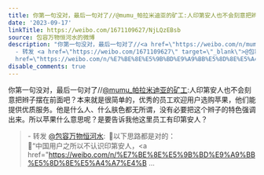 ```yaml
---
title: 你第一句没对，最后一句对了//@mumu_帕拉米迪亚的矿工:人印第安人也不会刻意把辫子摆在前面吧？本来就是很简单的，优秀的员工欢迎用户选购苹果，他们能提供优质...
date: '2023-09-17'
linkTitle: https://weibo.com/1671109627/NjLQzEBsb
source: 包容万物恒河水的微博
description: "你第一句没对，最后一句对了//<a href=\"https://weibo.com/n/mumu_%E5%B8%95%E6%8B%89%E7%B1%B3%E8%BF%AA%E4%BA%9A%E7%9A%84%E7%9F%BF%E5%B7%A5\">@mumu_帕拉米迪亚的矿工</a>:人印第安人也不会刻意把辫子摆在前面吧？本来就是很简单的，优秀的员工欢迎用户选购苹果，他们能提供优质服务。他是什么人、什么肤色都无所谓，没有必要把这个辫子的特色强调出来。所以苹果什么意思呢？是要告诉我他这里员工有印第安人？<br><blockquote>
  - 转发 <a href=\"https://weibo.com/1671109627\" target=\"_blank\">@包容万物恒河水</a>: \U0001F53A以下思路都是对的：<br>\U0001F539“中国用户之所以不认识印第安人，<a
  href=\"https://weibo.com/n/%E7%BE%8E%E5%9B%BD%E9%A9%BB%E5%8D%8E%E5%A4%A7%E4%B ..."
disable_comments: true
---
```

你第一句没对，最后一句对了//<a href="https://weibo.com/n/mumu_%E5%B8%95%E6%8B%89%E7%B1%B3%E8%BF%AA%E4%BA%9A%E7%9A%84%E7%9F%BF%E5%B7%A5">@mumu_帕拉米迪亚的矿工</a>:人印第安人也不会刻意把辫子摆在前面吧？本来就是很简单的，优秀的员工欢迎用户选购苹果，他们能提供优质服务。他是什么人、什么肤色都无所谓，没有必要把这个辫子的特色强调出来。所以苹果什么意思呢？是要告诉我他这里员工有印第安人？<br><blockquote> - 转发 <a href="https://weibo.com/1671109627" target="_blank">@包容万物恒河水</a>: 🔺以下思路都是对的：<br>🔹“中国用户之所以不认识印第安人，<a href="https://weibo.com/n/%E7%BE%8E%E5%9B%BD%E9%A9%BB%E5%8D%8E%E5%A4%A7%E4%B ...